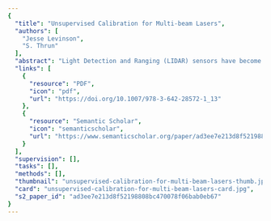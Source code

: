 ```yaml
---
{
  "title": "Unsupervised Calibration for Multi-beam Lasers",
  "authors": [
    "Jesse Levinson",
    "S. Thrun"
  ],
  "abstract": "Light Detection and Ranging (LIDAR) sensors have become increasingly common in both industrial and robotic applications. LIDAR sensors are particularly desirable for their direct distance measurements and high accuracy, but traditionally have been configured with only a single rotating beam. However, recent technological progress has spawned a new generation of LIDAR sensors equipped with many simultaneous rotating beams at varying angles, providing at least an order of magnitude more data than single-beam LIDARs and enabling new applications in mapping [6], object detection and recognition [15], scene understanding [16], and SLAM [9].",
  "links": [
    {
      "resource": "PDF",
      "icon": "pdf",
      "url": "https://doi.org/10.1007/978-3-642-28572-1_13"
    },
    {
      "resource": "Semantic Scholar",
      "icon": "semanticscholar",
      "url": "https://www.semanticscholar.org/paper/ad3ee7e213d8f52198808bc470078f06bab0eb67"
    }
  ],
  "supervision": [],
  "tasks": [],
  "methods": [],
  "thumbnail": "unsupervised-calibration-for-multi-beam-lasers-thumb.jpg",
  "card": "unsupervised-calibration-for-multi-beam-lasers-card.jpg",
  "s2_paper_id": "ad3ee7e213d8f52198808bc470078f06bab0eb67"
}
---
```



